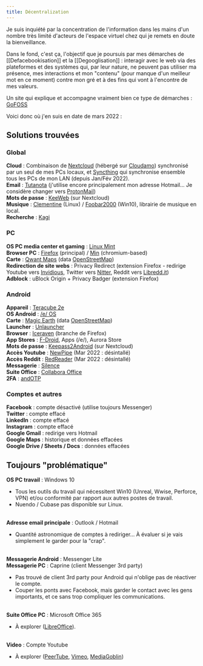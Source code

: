 ```yaml
---
title: Décentralization
---
```

Je suis inquiété par la concentration de l'information dans les mains d'un nombre très limité d'acteurs de l'espace virtuel chez qui je remets en doute la bienveillance.
 
Dans le fond, c'est ça, l'objectif que je poursuis par mes démarches de [[Defacebookisation]] et la [[Degooglisation]] : interagir avec le web via des plateformes et des systèmes qui, par leur nature, ne peuvent pas utiliser ma présence, mes interactions et mon "contenu" (pour manque d'un meilleur mot en ce moment) contre mon gré et à des fins qui vont à l'encontre de mes valeurs. 

Un site qui explique et accompagne vraiment bien ce type de démarches : [GoFOSS](https://gofoss.net/fr/)

Voici donc où j'en suis en date de mars 2022 : 

## Solutions trouvées

### Global
**Cloud** : Combinaison de [Nextcloud](https://nextcloud.com/) (hébergé sur [Cloudamo](https://cloudamo.com/)) synchronisé par un seul de mes PCs locaux, et [Syncthing](https://syncthing.net/) qui synchronise ensemble tous les PCs de mon LAN (depuis Jan/Fév 2022).
<br>**Email** : [Tutanota](https://tutanota.com/) (j'utilise encore principalement mon adresse Hotmail... Je considère changer vers [ProtonMail](https://protonmail.com/))
<br>**Mots de passe** : [KeeWeb](https://keeweb.info/) (sur Nextcloud)
<br>**Musique** : [Clementine](https://www.clementine-player.org/) (Linux) / [Foobar2000](https://www.foobar2000.org/) (Win10), librairie de musique en local.
<br>**Recherche** : [Kagi](https://kagi.com/)

### PC
**OS PC media center et gaming** : [Linux Mint](https://linuxmint.com/)
<br>**Browser PC** : [Firefox](https://www.mozilla.org/en-CA/firefox/products/) (principal) / [Min](https://minbrowser.org/) (chromium-based)
<br>**Carte** : [Qwant Maps](https://www.qwant.com/maps/) (data [OpenStreetMap](https://www.openstreetmap.org/))
<br>**Redirection de site webs** : Privacy Redirect (extension Firefox - redirige Youtube vers [Invidious](https://yewtu.be/), Twitter vers [Nitter](https://nitter.net/), Reddit vers [Libredd.it](https://libredd.it/))
<br>**Adblock** : uBlock Origin + Privacy Badger (extension Firefox)

### Android
**Appareil** : [Teracube 2e](https://myteracube.com/)
<br>**OS Android** : [/e/ OS](https://e.foundation/e-os/)
<br>**Carte** : [Magic Earth](https://www.magicearth.com/) (data [OpenStreetMap](https://www.openstreetmap.org/))
<br> **Launcher** : [Unlauncher](https://jkuester.github.io/unlauncher/)
<br>**Browser** : [Iceraven](https://github.com/fork-maintainers/iceraven-browser#readme) (branche de Firefox)
<br>**App Stores** : [F-Droid](https://f-droid.org/), Apps (/e/), Aurora Store
<br>**Mots de passe** : [Keepass2Android](https://github.com/PhilippC/keepass2android) (sur Nextcloud)
<br>**Accès Youtube** : [NewPipe](https://newpipe.net/) (Mar 2022 : désintallé)
<br>**Accès Reddit** : [RedReader](https://github.com/QuantumBadger/RedReader) (Mar 2022 : désintallé)
<br>**Messagerie** : [Silence](https://silence.im/)
<br>**Suite Office** : [Collabora Office](https://www.collaboraoffice.com/solutions/collabora-office-android-ios/)
<br>**2FA** : [andOTP](https://github.com/andOTP/andOTP)

### Comptes et autres
**Facebook** : compte désactivé (utilise toujours Messenger)
<br>**Twitter** : compte effacé
<br>**LinkedIn** : compte effacé
<br>**Instagram** : compte effacé
<br>**Google Gmail** : redirige vers Hotmail
<br>**Google Maps** : historique et données effacées
<br>**Google Drive / Sheets / Docs** : données effacées

## Toujours "problématique"
**OS PC travail** : Windows 10
* Tous les outils du travail qui nécessitent Win10 (Unreal, Wwise, Perforce, VPN) et/ou conformité par rapport aux autres postes de travail.
* Nuendo / Cubase pas disponible sur Linux.

<br>**Adresse email principale** : Outlook / Hotmail
* Quantité astronomique de comptes à rediriger... À évaluer si je vais simplement le garder pour la "crap".

<br>**Messagerie Android** : Messenger Lite
<br>**Messagerie PC** : Caprine (client Messenger 3rd party)
* Pas trouvé de client 3rd party pour Android qui n'oblige pas de réactiver le compte.
* Couper les ponts avec Facebook, mais garder le contact avec les gens importants, et ce sans trop compliquer les communications.

<br>**Suite Office PC** : Microsoft Office 365
* À explorer ([LibreOffice](https://www.libreoffice.org/)).

<br>**Video** : Compte Youtube
* À explorer ([PeerTube](https://joinpeertube.org/), [Vimeo](https://vimeo.com/), [MediaGoblin](https://mediagoblin.org/))